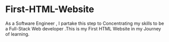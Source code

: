 # First-HTML-Website
As a Software Engineer , I partake this step to Concentrating my skills to be a Full-Stack Web developer .This is my First HTML Website in my Journey of learning.
